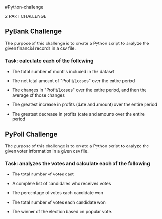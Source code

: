 #Python-challenge

2 PART CHALLENGE 

## PyBank Challenge
The purpose of this challenge is to create a Python script to analyze the given financial records in a csv file.

### Task: calculate each of the following

* The total number of months included in the dataset

* The net total amount of "Profit/Losses" over the entire period

* The changes in "Profit/Losses" over the entire period, and then the average of those changes

* The greatest increase in profits (date and amount) over the entire period

* The greatest decrease in profits (date and amount) over the entire period



## PyPoll Challenge
The purpose of this challenge is to create a Python script to analyze the given voter information in a given csv file.

### Task: analyzes the votes and calculate each of the following

* The total number of votes cast

* A complete list of candidates who received votes

* The percentage of votes each candidate won

* The total number of votes each candidate won

* The winner of the election based on popular vote.
